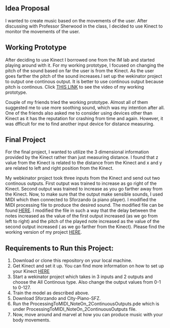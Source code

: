 ## Idea Proposal

I wanted to create music based on the movements of the user. After discussing with Professor Sherwood in the class, I decided to use Kinect to monitor the movements of the user. 

## Working Prototype

After deciding to use Kinect I borrowed one from the IM lab and started playing around with it. For my working prototype, I focused on changing the pitch of the sound based on far the user is from the Kinect. As the user goes farther the pitch of the sound increases.I set up the wekinator project to output one continous output. It is better to use continous output because pitch is continous.  Click [THIS LINK](https://www.youtube.com/watch?v=RInJLYd5LOk&feature=youtu.be) to see the video of my working prototype.

Couple of my friends tried the working prototype. Almost all of them suggested me to use more soothing sound, which was my intention after all. One of the friends also asked me to consider using devices other than Kinect as it has the reputation for crashing from time and again. However, it was dfficult for me to find another input device for distance measuring. 

## Final Project
For the final project, I wanted to utilize the 3 dimensional information provided by the Kinect rather than just measuring distance. I found that z value from the Kinect is related to the distance from the Kinect and x and y are related to left and right position from the Kinect.

My webkinator project took three inputs from the Kinect and send out two continous outputs. First output was trained to increase as go right of the Kinect. Second output was trained to increase as you go farther away from the Kinect. 
Now, to make sure that the output make sensible sounds, I used MIDI which then connected to Sforzando (a piano player). I modified the MIDI processing file to produce the desired sound. The modified file can be found [HERE](https://github.com/artintelclass/interactive-project-kg1642/blob/master/ProcessingToMIDI_NoteOn_2ContinuousOutputs/ProcessingToMIDI_NoteOn_2ContinuousOutputs.pde). I modified the file in such a way that the delay between the notes increased as the value of the first output increased (as we go from left to right) and the pitch of the played note increased as the value of the second output increased ( as we go farther from the Kinect). Please find the working version of my project [HERE](https://youtu.be/jbB047IAEfo).  

## Requirements to Run this Project:
1. Download or clone this repository on your local machine.
2. Get Kinect and set it up. You can find more information on how to set up your Kinect [HERE](https://github.com/ml4a/ml4a-ofx/releases)
3. Start a wekinator project which takes in 3 inputs and 2 outputs and choose the All Continous type. Also change the output values from 0-1 to 0-127.
4. Train the model as described above. 
5. Download Sforzando and City-Piano-SFZ. 
6. Run the ProcessingToMIDI_NoteOn_2ContinuousOutputs.pde which is under ProcessingToMIDI_NoteOn_2ContinuousOutputs file. 
7. Now, move around and marvel at how you can produce music with your body movements. 
